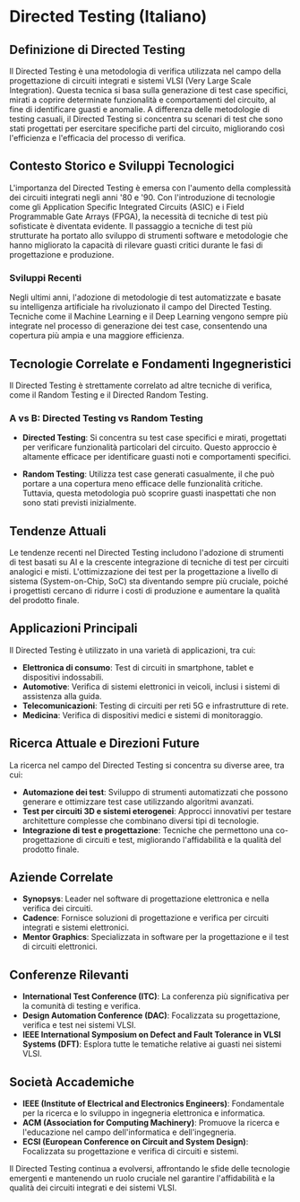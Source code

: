 # Directed Testing (Italiano)

## Definizione di Directed Testing

Il Directed Testing è una metodologia di verifica utilizzata nel campo della progettazione di circuiti integrati e sistemi VLSI (Very Large Scale Integration). Questa tecnica si basa sulla generazione di test case specifici, mirati a coprire determinate funzionalità e comportamenti del circuito, al fine di identificare guasti e anomalie. A differenza delle metodologie di testing casuali, il Directed Testing si concentra su scenari di test che sono stati progettati per esercitare specifiche parti del circuito, migliorando così l'efficienza e l'efficacia del processo di verifica.

## Contesto Storico e Sviluppi Tecnologici

L'importanza del Directed Testing è emersa con l'aumento della complessità dei circuiti integrati negli anni '80 e '90. Con l'introduzione di tecnologie come gli Application Specific Integrated Circuits (ASIC) e i Field Programmable Gate Arrays (FPGA), la necessità di tecniche di test più sofisticate è diventata evidente. Il passaggio a tecniche di test più strutturate ha portato allo sviluppo di strumenti software e metodologie che hanno migliorato la capacità di rilevare guasti critici durante le fasi di progettazione e produzione.

### Sviluppi Recenti

Negli ultimi anni, l'adozione di metodologie di test automatizzate e basate su intelligenza artificiale ha rivoluzionato il campo del Directed Testing. Tecniche come il Machine Learning e il Deep Learning vengono sempre più integrate nel processo di generazione dei test case, consentendo una copertura più ampia e una maggiore efficienza.

## Tecnologie Correlate e Fondamenti Ingegneristici

Il Directed Testing è strettamente correlato ad altre tecniche di verifica, come il Random Testing e il Directed Random Testing. 

### A vs B: Directed Testing vs Random Testing

- **Directed Testing**: Si concentra su test case specifici e mirati, progettati per verificare funzionalità particolari del circuito. Questo approccio è altamente efficace per identificare guasti noti e comportamenti specifici.
  
- **Random Testing**: Utilizza test case generati casualmente, il che può portare a una copertura meno efficace delle funzionalità critiche. Tuttavia, questa metodologia può scoprire guasti inaspettati che non sono stati previsti inizialmente.

## Tendenze Attuali

Le tendenze recenti nel Directed Testing includono l'adozione di strumenti di test basati su AI e la crescente integrazione di tecniche di test per circuiti analogici e misti. L'ottimizzazione dei test per la progettazione a livello di sistema (System-on-Chip, SoC) sta diventando sempre più cruciale, poiché i progettisti cercano di ridurre i costi di produzione e aumentare la qualità del prodotto finale.

## Applicazioni Principali

Il Directed Testing è utilizzato in una varietà di applicazioni, tra cui:

- **Elettronica di consumo**: Test di circuiti in smartphone, tablet e dispositivi indossabili.
- **Automotive**: Verifica di sistemi elettronici in veicoli, inclusi i sistemi di assistenza alla guida.
- **Telecomunicazioni**: Testing di circuiti per reti 5G e infrastrutture di rete.
- **Medicina**: Verifica di dispositivi medici e sistemi di monitoraggio.

## Ricerca Attuale e Direzioni Future

La ricerca nel campo del Directed Testing si concentra su diverse aree, tra cui:

- **Automazione dei test**: Sviluppo di strumenti automatizzati che possono generare e ottimizzare test case utilizzando algoritmi avanzati.
- **Test per circuiti 3D e sistemi eterogenei**: Approcci innovativi per testare architetture complesse che combinano diversi tipi di tecnologie.
- **Integrazione di test e progettazione**: Tecniche che permettono una co-progettazione di circuiti e test, migliorando l'affidabilità e la qualità del prodotto finale.

## Aziende Correlate

- **Synopsys**: Leader nel software di progettazione elettronica e nella verifica dei circuiti.
- **Cadence**: Fornisce soluzioni di progettazione e verifica per circuiti integrati e sistemi elettronici.
- **Mentor Graphics**: Specializzata in software per la progettazione e il test di circuiti elettronici.

## Conferenze Rilevanti

- **International Test Conference (ITC)**: La conferenza più significativa per la comunità di testing e verifica.
- **Design Automation Conference (DAC)**: Focalizzata su progettazione, verifica e test nei sistemi VLSI.
- **IEEE International Symposium on Defect and Fault Tolerance in VLSI Systems (DFT)**: Esplora tutte le tematiche relative ai guasti nei sistemi VLSI.

## Società Accademiche

- **IEEE (Institute of Electrical and Electronics Engineers)**: Fondamentale per la ricerca e lo sviluppo in ingegneria elettronica e informatica.
- **ACM (Association for Computing Machinery)**: Promuove la ricerca e l'educazione nel campo dell'informatica e dell'ingegneria.
- **ECSI (European Conference on Circuit and System Design)**: Focalizzata su progettazione e verifica di circuiti e sistemi.

Il Directed Testing continua a evolversi, affrontando le sfide delle tecnologie emergenti e mantenendo un ruolo cruciale nel garantire l'affidabilità e la qualità dei circuiti integrati e dei sistemi VLSI.
